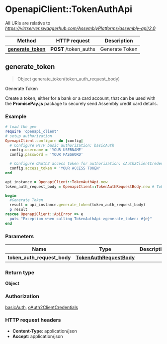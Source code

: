 # OpenapiClient::TokenAuthApi

All URIs are relative to *https://virtserver.swaggerhub.com/AssemblyPlatforms/assembly-api/2.0*

Method | HTTP request | Description
------------- | ------------- | -------------
[**generate_token**](TokenAuthApi.md#generate_token) | **POST** /token_auths | Generate Token



## generate_token

> Object generate_token(token_auth_request_body)

Generate Token

Create a token, either for a bank or a card account, that can be used with the **PromisePay.js** package to securely send Assembly credit card details.

### Example

```ruby
# load the gem
require 'openapi_client'
# setup authorization
OpenapiClient.configure do |config|
  # Configure HTTP basic authorization: basicAuth
  config.username = 'YOUR USERNAME'
  config.password = 'YOUR PASSWORD'

  # Configure OAuth2 access token for authorization: oAuth2ClientCredentials
  config.access_token = 'YOUR ACCESS TOKEN'
end

api_instance = OpenapiClient::TokenAuthApi.new
token_auth_request_body = OpenapiClient::TokenAuthRequestBody.new # TokenAuthRequestBody | 

begin
  #Generate Token
  result = api_instance.generate_token(token_auth_request_body)
  p result
rescue OpenapiClient::ApiError => e
  puts "Exception when calling TokenAuthApi->generate_token: #{e}"
end
```

### Parameters


Name | Type | Description  | Notes
------------- | ------------- | ------------- | -------------
 **token_auth_request_body** | [**TokenAuthRequestBody**](TokenAuthRequestBody.md)|  | 

### Return type

**Object**

### Authorization

[basicAuth](../README.md#basicAuth), [oAuth2ClientCredentials](../README.md#oAuth2ClientCredentials)

### HTTP request headers

- **Content-Type**: application/json
- **Accept**: application/json

